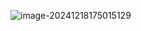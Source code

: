 ![image-20241218175015129](https://blog-imges-1313931661.cos.ap-nanjing.myqcloud.com/undefinedundefinedimage-20241218175015129.png)